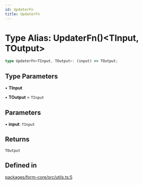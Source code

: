 ```yaml
---
id: UpdaterFn
title: UpdaterFn
---
```


# Type Alias: UpdaterFn()\<TInput, TOutput\>

```ts
type UpdaterFn<TInput, TOutput>: (input) => TOutput;
```

## Type Parameters

• **TInput**

• **TOutput** = `TInput`

## Parameters

• **input**: `TInput`

## Returns

`TOutput`

## Defined in

[packages/form-core/src/utils.ts:5](https://github.com/TanStack/form/blob/bde3b1cb3de955b47034f0bfaa43dec13c67999a/packages/form-core/src/utils.ts#L5)
